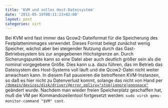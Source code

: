 ```yaml
---
title: 'KVM und volles Host-Dateisystem'
date: '2011-05-19T08:11:23+02:00'
layout: post
categories: virt
---
```


Bei KVM wird fast immer das Qcow2-Dateiformat für die Speicherung des Festplattenimmages verwendet. Dieses Format belegt zunächst wenig Speicher, wächst aber bei steigender Nutzung durch das Gast-Betriebssystem bis zur angegebenen Höchstgrenze an. Durch Sicherungspunkte kann so eine Datei aber auch deutlich größer sein als die nominal vorgegebene Größe.
Dies kann u.a. dazu führen, das im Betrieb das Dateisystem des Host-Systems voll läuft und die Qcow2-Datei nicht weiter anwachsen kann. In diesem Fall pausieren die betroffenen KVM-Instanzen, so daß es hier nicht zu Datenverlust kommt, solange das nicht von Hand per [`/domain/devices/disk/driver/@error_policy="stop|ignore|enospace"`](http://libvirt.org/formatdomain.html#elementsDisks) geändert wurde.
Nachdem man wieder freien Speicherplatz geschaffen hat, muß die VM per Kommandozeilentool fortgesetzt werden: `sudo virsh qemu-monitor-command "$VM" cont`.
